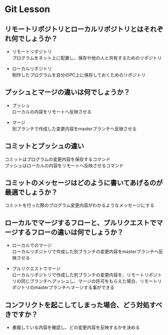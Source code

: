 # Git Lesson

## リモートリポジトリとローカルリポジトリとはそれぞれ何でしょうか？

- リモートリポジトリ<br>
  プログラムをネット上に配置し、保存や他の人と共有するためのリポジトリ

- ローカルリポジトリ<br>
  制作したプログラムを自分のPC上に保存しておくためのリポジトリ 

## プッシュとマージの違いは何でしょうか？
- プッシュ<br>
  ローカルの内容をリモートへ反映させる

- マージ<br>
  別ブランチで作成した変更内容をmasterブランチへ反映させる

## コミットとプッシュの違い
コミットはプログラムの変更内容を保存するコマンド<br>
プッシュはローカルの内容をリモートへ反映させるコマンド
  
## コミットのメッセージはどのように書いてあげるのが最適でしょうか？
コミットを行った際のプログラム変更内容がわかるようなメッセージにする

## ローカルでマージするフローと、プルリクエストでマージするフローの違いは何でしょうか？
- ローカルでのマージ<br>
  ローカルリポジトリで作成した別ブランチの変更内容をmasterブランチへ反映させる

- プルリクエストでマージ<br>
  ローカルリポジトリで作成した別ブランチの変更内容を、リモートリポジトリの同じブランチへプッシュし、マージの許可をもらえた場合、リモートリポジトリのmasterブランチへマージする事ができる

## コンフリクトを起こしてしまった場合、どう対処すべきですか？
- 重複している内容を確認し、どの変更内容を反映するかを決める